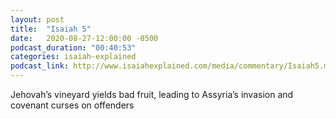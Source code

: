 ```yaml
---
layout: post
title:  "Isaiah 5"
date:   2020-08-27-12:00:00 -0500
podcast_duration: "00:40:53"
categories: isaiah-explained
podcast_link: http://www.isaiahexplained.com/media/commentary/Isaiah5.mp3
---
```

Jehovah’s vineyard yields bad fruit, leading to Assyria’s invasion and covenant curses on offenders
